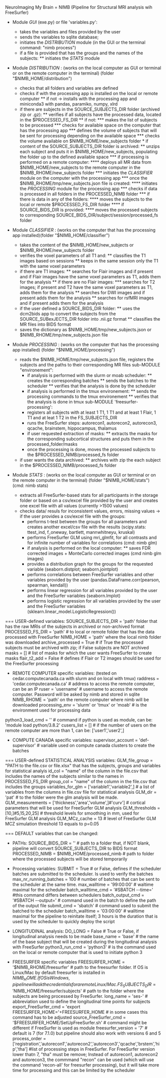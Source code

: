 NeuroImaging My Brain = NIMB (Pipeline for Structural MRI analysis wih FreeSurfer)

* Module *GUI* (exe.py) or file 'variables.py':
    * takes the variables and files provided by the user
    * sends the variables to sqlite database; 
    * initiates the *DISTRIBUTION* module (in the GUI or the terminal command: "nimb process")
    * if a file is provided that has the groups and the names of the subjects:
        ** initiates the *STATS* module

* Module *DISTRIBUTION* : (works on the local computer as GUI or terminal or on the remote computer in the terminal) (folder "$NIMB_HOME/distribution")
    * checks that all folders and variables are defined
    * checks if with the processing app is installed on the local or remote computer
        ** if not -> installs with the processing app and miniconda3 with pandas, paramiko, numpy, xlrd
    * if there are subjects in the SOURCE_SUBJECTS_DIR folder (archived zip or .gz):
        ** verifies if all subjects have the processed data, located in the $PROCESSED_FS_DIR
            ** if not:
                *** makes the list of subjects to be processed
                *** checks for available space on the computer that has the processing app
                *** defines the volume of subjects that will be sent for processing depending on the available space
                *** checks the volume available on $NIMB_HOME/new_subjects folder
                * if content of the SOURCE_SUBJECTS_DIR folder is archived:
                    ** unzips each subject and puts it in $NIMB_HOME/new_subjects, populating the folder up to the defined available space
                *** if processing is performed on a remote computer:
                    **** deploys all MR data from $NIMB_HOME/new_subjects to the remote computer in the $NIMB_RHOME/new_subjects folder
                *** initiates the *CLASSIFIER* module on the computer with the processing app
                *** once the $NIMB_RHOME/tmp/new_subjects.json file is created:
                    **** initiates the *PROCESSING* module for the processing app
                *** checks if data is processed in all folders in the PROCESSED_NIMB folder
                *** if there is data in any of the folders:
                    **** moves the subjects to the local or remote $PROCESSED_FS_DIR folder
                    **** if SOURCE_BIDS_DIR is provided:
                        **** moves the processed subjects to corresponding SOURCE_BIDS_DIR/subject/session/processed_fs folder


* Module *CLASSIFIER* : (works on the computer that has the processing app installed)(folder "$NIMB_HOME/classifier")
    * takes the content of the $NIMB_HOME/new_subjects or $NIMB_RHOME/new_subjects folder
    * verifies the voxel parameters of all T1 and:
        ** classifies the T1 images based on sessions
        ** keeps in the same session only the T1 with the same voxel parameters
    * if there are T1 images:
        ** searches for Flair images and if present and if Flair images have the same voxel parameters as T1, adds them for the analysis
        ** if there are no Flair images:
            *** searches for T2 images; if present and T2 have the same voxel parameters as T1, adds them for the analysis
        ** searches for DWI images and if present adds them for the analysis
        ** searches for rsfMRI images and if present adds them for the analysis
    * if the user defined a SOURCE_BIDS_DIR folder:
        ** uses the dcm2bids app to convert the subjects from the SOURCE_SUBexJECTS_DIR folder into .nii.gz format
        ** classifies the MR files into BIDS format
    * saves the dictionary as $NIMB_HOME/tmp/new_subjects.json or $NIMB_RHOME/tmp/new_subjects.json file


* Module *PROCESSING* : (works on the computer that has the processing app installed) (folder "$NIMB_HOME/processing")
    * reads the $NIMB_HOME/tmp/new_subjects.json file, registers the subjects and the paths to their corresponding MR files
    sub-MODULE "environement":
        * if analysis is performed with the slurm or moab scheduler:
            ** creates the corresponding batches
            ** sends the batches to the scheduler
            ** verifies that the analysis is done by the scheduler
        * if analysis is performed in the tmux environement:
            ** sends the processing commands to the tmux environement
            ** verifies that the analysis is done in tmux
    sub-MODULE 'freesurfer-processing':
        * registers all subjects with at least 1 T1, 1 T1 and at least 1 Flair, 1 T1 and at leat 1 T2 in the FS_SUBJECTS_DIR
        * runs the FreeSurfer steps: autorecon1, autorecon2, autorecon3, qcache, brainstem, hippocampus, thalamus
        * if user requested extraction of masks:
            ** extracts the masks for the corresponding subcortical structures and puts them in the processed_folder/masks
        * once the processing is done, moves the processed subjects to the $PROCESSED_NIMB/processed_fs folder
    * if user wants the data archived:
        ** archives with zip the each subject in the $PROCESSED_NIMB/processed_fs folder


* Module *STATS* : (works on the local computer as GUI or terminal or on the remote computer in the terminal) (folder "$NIMB_HOME/stats") (cmd: nimb stats)
    * extracts all FreeSurfer-based stats for all participants in the storage folder or based on a csv/excel file provided by the user and creates one excel file with all values (currently >1500 values)
    * checks data/ resuls for inconsistent values, errors, missing values
    -> if the user provides a csv/excel file with the groups:
        * performs t-test between the groups for all parameters and creates another excel/csv file with the results (scipy.stats: ttest_ind, f_oneway, bartlett, mannwhitneyu, kruskal)
        * performs FreeSurfer GLM using mri_glmfit, for all contrasts and for infinite number of variables for correlations (cmd: nimb glm)
        * if analysis is performed on the local computer:
            ** saves FDR corrected images + MonteCarlo corrected images (cmd nimb glm images)
        * provides a distribution graph for the groups for the requested variable (seaborn.distplot; seaborn.jointplot)
        * performs correlations between FreeSurfer variables and other variables provided by the user (pandas.DataFrame.corr(pearson, spearman, kendall))
        * performs linear regression for all variables provided by the user and the FreeSurfer variables (seaborn.lmplot)
        * performs logistic regression for all variables provided by the user and the FreeSurfer variables (sklearn.linear_model.LogisticRegression())



=== USER-defined variables:
SOURCE_SUBJECTS_DIR = 'path' folder that has the raw MRIs of the subjects in archived or non-archived format
PROCESSED_FS_DIR = 'path' # to local or remote folder that has the data processed with FreeSurfer
NIMB_HOME = 'path' where the local nimb folder was downloaded
archive_processed = True # if True the processed subjects must be archived with zip; if False subjects are NOT archived
masks = [] # list of masks for which the user wants FreeSurfer to create masks
flair_t2_add = False # defines if Flair or T2 images should be used for the FreeSurfer processing


* REMOTE COMPUTER specific variables: (tested on cedar.computecanada.ca with slurm and on local with tmux)
raddress       = 'cedar.computecanada.ca' # address to access the remote computer, can be an IP
ruser          = 'username' # username to access the remote computer. Password will be asked by nimb and stored in sqlite
NIMB_RHOME     = 'path' on the remote computer where nimb will be downloaded
processing_env = 'slurm' or 'tmux' or 'moab' # is the environment used for processing data

python3_load_cmd = '' # command if python is used as module, can be: 'module load python/3.8.2'
cusers_list      = [] # if the number of users on the remote computer are more than 1, can be: ['user1','user2',]


* COMPUTE CANADA specific variables:
supervisor_account = 'def-supervisor' # variable used on compute canada clusters to create the batches


=== USER-defined STATISTICAL ANALYSIS variables:
GLM_file_group = "PATH to the file.csv or file.xlsx" that has the subjects, groups and variables for statistical analyis
id_col = "name" of the column in the file.csv that includes the names of the subjects similar to the names in PROCESSED_FS_DIR
group_col = "name" of the column in the file.csv that includes the groups
variables_for_glm = ['variable1','variable2',] # a list of variables from the columns in file.csv file for statistical analysis
GLM_dir = 'pat' # to the folder were the glm analysis will be made.
GLM_measurements = ['thickness','area','volume',]#'curv'] # cortical parameters that will be used for FreeSurfer GLM analysis
GLM_thresholds = [10,]#5,15,20,25] # threshold levels for smoothing in mm, used for FreeSurfer GLM analysis
GLM_MCz_cache = 13 # level of FreeSurfer GLM MCZ simulation threshold 13 equals to p=0.05



=== DEFAULT variables that can be changed:
* PATHs:
SOURCE_BIDS_DIR = '' # path to a folder that, if NOT blank, pipeline will convert SOURCE_SUBJECTS_DIR to BIDS format
PROCESSED_NIMB = $NIMB_HOME/processed_nimb # path to folder where the processed subjects will be stored temporarily

* Processing variables:
SUBMIT = True                   # or False, defines if the scheduler batches are submitted to the scheduler. Is used to verify the batches
max_nr_running_batches = 100    # number of batches that can be sent to the scheduler at the same time.
max_walltime = '99:00:00'       # waltime maximal for the scheduler
batch_walltime_cmd = '#SBATCH --time=' #this command differs between schedulers
batch_output_cmd = '#SBATCH --output=' # command used in the batch to define the path of the output file
submit_cmd = 'sbatch'           # command used to submit the batched to the scheduler
batch_walltime = '03:00:00'     # walltime maximal for the pipeline to reinitate itself; 3 hours is the duration that is used by the scheduler to quickly deploy the script

* LONGITUDINAL analysis:
DO_LONG = False # True or False, if longitudinal analysis needs to be made
base_name = 'base' # the name of the base subject that will be created during the longitudinal analysis with FreeSurfer
python3_run_cmd = 'python3' # is the command used on the local or remote computer that is used to initiate python 3

* FREESURFER specific variables
FREESURFER_HOME = '$NIMB_RHOME/freesurfer' # path to the freesurfer folder. If OS is Linux/Mac by default freesurfer is installed in $NIMB_HOME. If OS is Windows, pipeline will ask the credentials for a remote Linux/Mac.
FS_SUBJECTS_DIR = '$NIMB_HOME/freesurfer/subjects' # path to the folder where the subjects are being processed by FreeSurfer.
long_name = 'ses-' # abbreviation used to define the longitudinal time points for subjects
export_FreeSurfer_cmd = 'export FREESURFER_HOME='+FREESURFER_HOME # in some cases this command has to be adjusted
source_FreeSurfer_cmd = '$FREESURFER_HOME/SetUpFreeSurfer.sh' # command might be different if FreeSurfer is used as module
freesurfer_version = '7' # default is 7 (for 7.1.0) but pipeline should also work with versions 6 and 5
process_order = ['registration','autorecon1','autorecon2','autorecon3','qcache','brstem','hip','tha'] #list of processing steps in FreeSurfer. For FreeSurfer version lower thatn 7, "tha" must be remove; Instead of autorecon1, autorecon2 and autorecon3, the commmand "recon" can be used (which will use the command 'recon-all' for freesurfer processing), but it will take more time for processing and this can be limited by the scheduler


